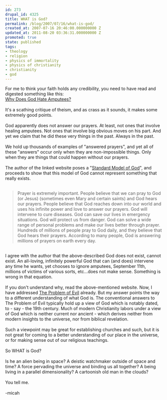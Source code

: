 ```yaml
---
id: 273
drupal_id: 4325
title: WHAT is God?
permalink: /blog/2007/07/16/what-is-god/
created_at: 2007-07-16 20:46:00.000000000 Z
updated_at: 2011-08-20 03:36:31.000000000 Z
promoted: true
state: published
tags:
- theology
- religion
- physics of immortality
- physics of christianity
- christianity
- god
---
```

For me to think your faith holds any credibility, you need to have read and digested something like this:<br /><a href="http://www.whydoesgodhateamputees.com/">Why Does God Hate Amputees?</a><br /><br />It's a scathing critique of theism, and as crass as it sounds, it makes some extremely good points.<br /><br />God apparently does not answer our prayers. At least, not ones that involve healing amputees. Not ones that involve big obvious moves on his part. And yet we claim that he did these very things in the past. Always in the past.<br /><br />We hold up thousands of examples of "answered prayers", and yet all of these "answers" occur only when they are non-impossible things. Only when they are things that could happen without our prayers.<br /><br />The author of the linked website poses a "<a href="http://whywontgodhealamputees.com/god3.htm">Standard Model of God</a>", and proceeds to show that this model of God cannot represent something that really exists.<br /><br /><blockquote>Prayer is extremely important. People believe that we can pray to God (or Jesus) (sometimes even Mary and certain saints) and God hears our prayers. People believe that God reaches down into our world and uses his infinite power and love to answer our prayers. God will intervene to cure diseases. God can save our lives in emergency situations. God will protect us from danger. God can solve a wide range of personal problems and make our lives better through prayer. Hundreds of millions of people pray to God daily, and they believe that God hears their prayers. According to many people, God is answering millions of prayers on earth every day.<br /></blockquote><br />I agree with the author that the above-described God does not exist, cannot exist. An all-loving, infinitely powerful God that can (and does) intervene any time he wants, yet chooses to ignore amputees, September 11th, millions of victims of various sorts, etc...does not make sense. Something is wrong in that equation.<br /><br />If you don't understand why, read the above-mentioned website. Now, I have addressed <a href="http://emergentchristian.blogspot.com/2007/05/problem-of-evil-part-1-unanswered.html">The Problem of Evil</a> already. But my answer points the way to a different understanding of what God is. The conventional answers to The Problem of Evil typically hold up a view of God which is notably dated, to - say - the 19th century. Much of modern Christianity labors under a view of God which is neither current nor ancient - which derives neither from modern insights to the universe, nor from biblical revelation.<br /><br />Such a viewpoint may be great for establishing churches and such, but it is not great for coming to a better understanding of our place in the universe, or for making sense out of our religious teachings.<br /><br />So WHAT is God?<br /><br />Is he an alien being in space? A deistic watchmaker outside of space and time? A force pervading the universe and binding us all together? A being living in a parallel dimensionality?  A cartoonish old man in the clouds?<br /><br />You tell me.<br /><br />-micah
